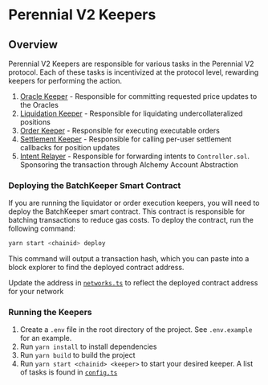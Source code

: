 # Perennial V2 Keepers

## Overview

Perennial V2 Keepers are responsible for various tasks in the Perennial V2 protocol. Each of these tasks is
incentivized at the protocol level, rewarding keepers for performing the action.

1. [Oracle Keeper](./src/listeners/oracleListener/pythOracle.ts) - Responsible for committing requested price updates to the Oracles
1. [Liquidation Keeper](./src/listeners/marketListener/marketUserListener.ts) - Responsible for liquidating undercollateralized positions
1. [Order Keeper](./src/listeners/orderListener/orderListener.ts) - Responsible for executing executable orders
1. [Settlement Keeper](./src/listeners/settlementListener/settlementListener.ts) - Responsible for calling per-user settlement callbacks for position updates
1. [Intent Relayer](./src/relayer/index.ts) - Responsible for forwarding intents to `Controller.sol`. Sponsoring the transaction through Alchemy Account Abstraction

### Deploying the BatchKeeper Smart Contract

If you are running the liquidator or order execution keepers, you will need to deploy the BatchKeeper smart contract. This contract is responsible for batching transactions to reduce gas costs. To deploy the contract, run the following command:

```bash
yarn start <chainid> deploy
```

This command will output a transaction hash, which you can paste into a block explorer to find the deployed contract address.

Update the address in [`networks.ts`](./src/networks.ts) to reflect the deployed contract address for your network

### Running the Keepers

1. Create a `.env` file in the root directory of the project. See `.env.example` for an example.
1. Run `yarn install` to install dependencies
1. Run `yarn build` to build the project
1. Run `yarn start <chainid> <keeper>` to start your desired keeper. A list of tasks is found in [`config.ts`](./src/config.ts)
